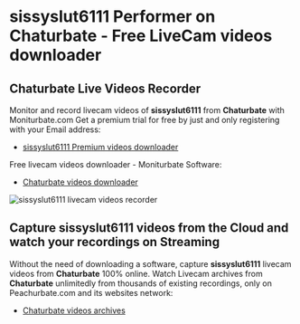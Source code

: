 # sissyslut6111 Performer on Chaturbate - Free LiveCam videos downloader

## Chaturbate Live Videos Recorder

Monitor and record livecam videos of **sissyslut6111** from **Chaturbate** with Moniturbate.com
Get a premium trial for free by just and only registering with your Email address:
* [sissyslut6111 Premium videos downloader](https://moniturbate.com/request-demo-licence-key.html)

Free livecam videos downloader - Moniturbate Software:
* [Chaturbate videos downloader](https://moniturbate.com/moniturbate-download-software.html)

![sissyslut6111 livecam videos recorder](https://peachurnet.com/templates/moniturbate-software.png)


## Capture sissyslut6111 videos from the Cloud and watch your recordings on Streaming

Without the need of downloading a software, capture **sissyslut6111** livecam videos from **Chaturbate** 100% online.
Watch Livecam archives from **Chaturbate** unlimitedly from thousands of existing recordings, only on Peachurbate.com and its websites network:
* [Chaturbate videos archives](https://peachurnet.com/)